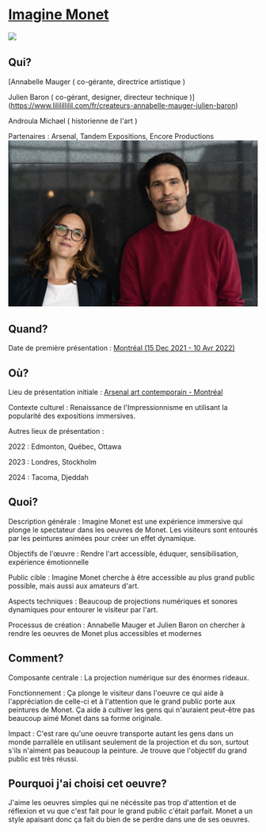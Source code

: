  # [Imagine Monet](https://youtu.be/um1Bd0ZllII?t=26)
![](img/imagine-monet.avif)
## Qui?
[Annabelle Mauger ( co-gérante, directrice artistique )

Julien Baron ( co-gérant, designer, directeur technique )](https://www.lililillilil.com/fr/createurs-annabelle-mauger-julien-baron)

Androula Michael ( historienne de l'art )

Partenaires : Arsenal, Tandem Expositions, Encore Productions
![](img/annabelle-mauger-julien-baron.jpg)
## Quand?
Date de première présentation : [ Montréal (15 Dec 2021 - 10 Avr 2022)](https://www.arsenalcontemporary.com/mtl/fr/exhib/detail/imagine-monet)
## Où?
Lieu de présentation initiale : [Arsenal art contemporain - Montréal](https://www.google.ca/maps/place/Arsenal+art+contemporain/@45.4853248,-73.5719032,16z/data=!3m1!4b1!4m6!3m5!1s0x4cc91a7ca0194799:0xea8e18d78e6ea7c3!8m2!3d45.4853248!4d-73.5693283!16s%2Fg%2F11cllnl__9?entry=ttu&g_ep=EgoyMDI0MDkwNC4wIKXMDSoASAFQAw%3D%3D)

Contexte culturel : Renaissance de l'Impressionnisme en utilisant la popularité des expositions immersives.

Autres lieux de présentation :

2022 : Edmonton, Québec, Ottawa

2023 : Londres, Stockholm

2024 : Tacoma, Djeddah
## Quoi?
Description générale : Imagine Monet est une expérience immersive qui plonge le spectateur dans les oeuvres de Monet. Les visiteurs sont entourés par les peintures animées pour créer un effet dynamique.

Objectifs de l'œuvre : Rendre l'art accessible, éduquer, sensibilisation, expérience émotionnelle

Public cible : Imagine Monet cherche à être accessible au plus grand public possible, mais aussi aux amateurs d'art.

Aspects techniques : Beaucoup de projections numériques et sonores dynamiques pour entourer le visiteur par l'art.

Processus de création : Annabelle Mauger et Julien Baron on chercher à rendre les oeuvres de Monet plus accessibles et modernes
## Comment?
Composante centrale : La projection numérique sur des énormes rideaux.

Fonctionnement : Ça plonge le visiteur dans l'oeuvre ce qui aide à l'appréciation de celle-ci et à l'attention que le grand public porte aux peintures de Monet. Ça aide à cultiver les gens qui n'auraient peut-être pas beaucoup aimé Monet dans sa forme originale.

Impact : C'est rare qu'une oeuvre transporte autant les gens dans un monde parrallèle en utilisant seulement de la projection et du son, surtout s'ils n'aiment pas beaucoup la peinture. Je trouve que l'objectif du grand public est très réussi.
## Pourquoi j'ai choisi cet oeuvre?
J'aime les oeuvres simples qui ne nécéssite pas trop d'attention et de réflexion et vu que c'est fait pour le grand public c'était parfait. Monet a un style apaisant donc ça fait du bien de se perdre dans une de ses oeuvres.

